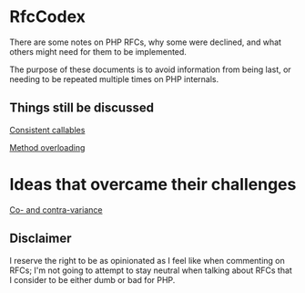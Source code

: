 # RfcCodex


There are some notes on PHP RFCs, why some were declined, and what others might need for them to be implemented.

The purpose of these documents is to avoid information from being last, or needing to be repeated multiple times on PHP internals.

## Things still be discussed 

[Consistent callables](https://github.com/Danack/RfcCodex/blob/master/consistent_callables.md)

[Method overloading](https://github.com/Danack/RfcCodex/blob/master/method_overloading.md)


# Ideas that overcame their challenges

[Co- and contra-variance](https://github.com/Danack/RfcCodex/blob/master/co_and_contra_variance.md)


## Disclaimer

I reserve the right to be as opinionated as I feel like when commenting on RFCs; I'm not going to attempt to stay neutral when talking about RFCs that I consider to be either dumb or bad for PHP.
